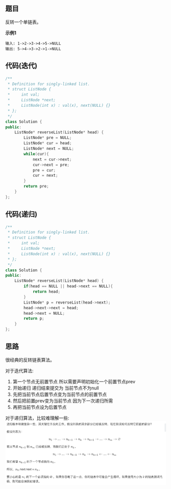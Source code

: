 ## 题目
反转一个单链表。

**示例1**
```
输入: 1->2->3->4->5->NULL
输出: 5->4->3->2->1->NULL
```

## 代码(迭代)
```C++
/**
 * Definition for singly-linked list.
 * struct ListNode {
 *     int val;
 *     ListNode *next;
 *     ListNode(int x) : val(x), next(NULL) {}
 * };
 */
class Solution {
public:
    ListNode* reverseList(ListNode* head) {
        ListNode* pre = NULL;
        ListNode* cur = head;
        ListNode* next = NULL;
        while(cur){
            next = cur->next;
            cur->next = pre;
            pre = cur;
            cur = next;
        }
        return pre;
    }
};
```

## 代码(递归)
```C++
/**
 * Definition for singly-linked list.
 * struct ListNode {
 *     int val;
 *     ListNode *next;
 *     ListNode(int x) : val(x), next(NULL) {}
 * };
 */
class Solution {
public:
    ListNode* reverseList(ListNode* head) {
        if(head == NULL || head->next == NULL){
            return head;
        }
        ListNode* p = reverseList(head->next);
        head->next->next = head;
        head->next = NULL;
        return p;
    }
};
```

## 思路

很经典的反转链表算法。

对于迭代算法:
1. 第一个节点无前置节点 所以需要声明初始化一个前置节点prev
2. 开始递归 递归结束提交为 当前节点不为null
3. 先把当前节点后置节点变为当前节点的前置节点
4. 然后把前置prev变为当前节点 因为下一次递归所需
5. 再把当前节点设为后置节点

对于递归算法，比较难理解一些:
![图片](/static/206.png)

